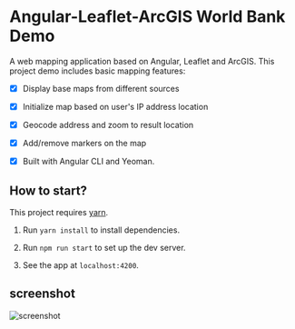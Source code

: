 # Angular-Leaflet-ArcGIS World Bank Demo

A web mapping application based on Angular, Leaflet and ArcGIS. This project demo includes basic mapping features:

* [x] Display base maps from different sources

* [x] Initialize map based on user's IP address location

* [x] Geocode address and zoom to result location

* [x] Add/remove markers on the map

* [x] Built with Angular CLI and Yeoman.

## How to start?

This project requires [yarn](https://yarnpkg.com/).

1.  Run `yarn install` to install dependencies.

2.  Run `npm run start` to set up the dev server.

3.  See the app at `localhost:4200`.

## screenshot

![screenshot](src/assets/screenshot.png)
